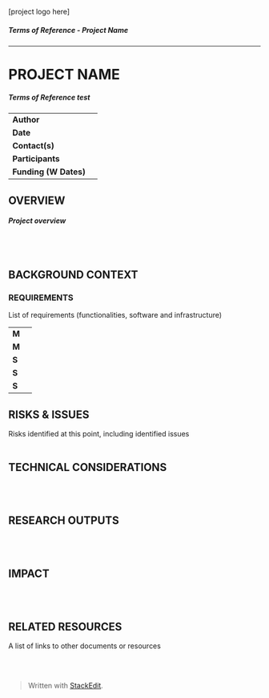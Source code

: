 [project logo here]
##### Terms of Reference - Project Name 
---
# PROJECT NAME
##### Terms of Reference test

|  |  |
|--|--|
| **Author** |  |
| **Date** |  |
| **Contact(s)** |  |
| **Participants** |  |
| **Funding (W Dates)** |  |

  

## OVERVIEW
##### Project overview
<br/><br/>
  

## BACKGROUND CONTEXT
### REQUIREMENTS

List of requirements (functionalities, software and infrastructure)

|  |  |
|--|--|
| **M** |  |
| **M** |  |
| **S** |  |
| **S** |  |
| **S** |  |

  
## RISKS & ISSUES

Risks identified at this point, including identified issues
<br/><br/>
  

## TECHNICAL CONSIDERATIONS  
  
 <br/><br/>
  

## RESEARCH OUTPUTS
<br/><br/>

## IMPACT
<br/><br/>
  

## RELATED RESOURCES

A list of links to other documents or resources

<br/><br/>


> Written with [StackEdit](https://stackedit.io/).
<!--stackedit_data:
eyJoaXN0b3J5IjpbNjc3NTkxNzc0LC01MTczODI2NzgsNzMwOT
k4MTE2XX0=
-->